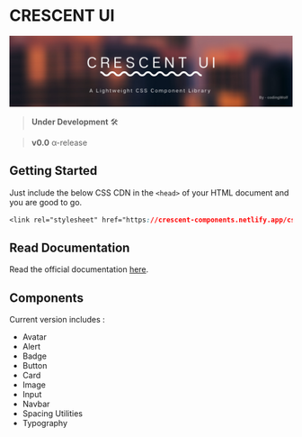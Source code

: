 # CRESCENT UI

![banner](img/banner.png)

> __Under Development__ 🛠

> __v0.0__ &alpha;-release 

## Getting Started

Just include the below CSS CDN in the `<head>` of your HTML document and you are good to go.

```css
<link rel="stylesheet" href="https://crescent-components.netlify.app/css/crescent.css">
```

## Read Documentation

Read the official documentation [here](https://crescent-ui-alpha.netlify.app/docs.html). 

## Components

Current version includes : 
- Avatar
- Alert
- Badge
- Button
- Card
- Image
- Input
- Navbar
- Spacing Utilities
- Typography
